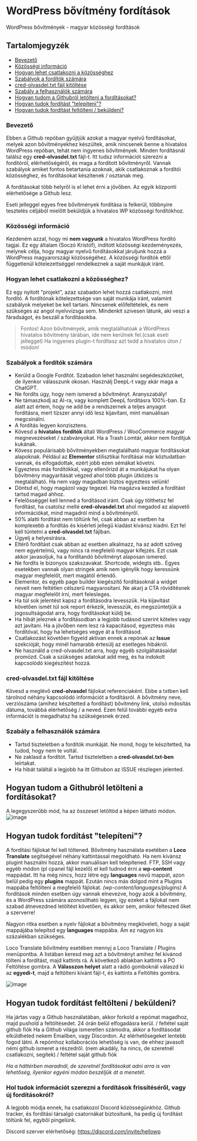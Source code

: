 # WordPress bővítmény fordítások
WordPress bővítmények - magyar közösségi fordítások

## Tartalomjegyzék

* [Bevezető](#bevezető)
* [Közösségi információ](#közösségi-információ)
* [Hogyan lehet csatlakozni a közösséghez](#hogyan-lehet-csatlakozni-a-közösséghez)
* [Szabályok a fordítók számára](#szabályok-a-fordítók-számára)
* [cred-olvasdel.txt fájl kitöltése](#cred-olvasdel.txt-fájl-kitöltése)
* [Szabály a felhasználók számára](#szabály-a-felhasználók-számára)
* [Hogyan tudom a Githubról letölteni a fordításokat?](#hogyan-tudom-a-githubról-letölteni-a-fordításokat)
* [Hogyan tudok fordítást "telepíteni"?](#hogyan-tudok-fordítást-telepíteni)
* [Hogyan tudok fordítást feltölteni / beküldeni?](#hogyan-tudok-fordítást-feltölteni--beküldeni)


### Bevezető

Ebben a Github repóban gyűjtjük azokat a magyar nyelvű fordításokat, melyek azon bővítményekhez készültek, amik nincsenek benne a hivatalos WordPress repóban, tehát nem ingyenes bővítmények.
Minden fordításnál találsz egy **cred-olvasdel.txt** fájl-t. Itt tudsz információt szerezni a fordítóról, elérhetőségéről, és maga a fordított bővítményről. Vannak szabályok amiket fontos betartania azoknak, akik csatlakoznak a fordítói közösséghez, és fordításokat készítenek / osztanak meg.

A fordításokat több helyről is el lehet érni a jövőben. Az egyik központi elérhetősége a Github lesz.

Eseti jelleggel egyes free bővítmények fordítása is felkerül, többnyire tesztelés céljából mielőtt beküldjük a hivatalos WP közösségi fordítókhoz.

### Közösségi információ

Kezdeném azzal, hogy mi **nem vagyunk** a hivatalos WordPress fordító tagjai. Ez egy általam (Soczó Kristóf), indított közösségi kezdeményezés, melynek célja, hogy magyar nyelvű fordításokkal járuljunk hozzá a WordPress magyarországi közösségéhez. A közösségi fordítók ettől függetlenül kötelezettséggel rendelkeznek a saját munkájuk iránt.


### Hogyan lehet csatlakozni a közösséghez?

Ez egy nyitott "projekt", azaz szabadon lehet hozzá csatlakozni, mint fordító. A fordítónak kötelezettsége van saját munkája iránt, valamint szabályok melyeket be kell tartani.
Nincsenek előfeltételek, és nem szükséges az angol nyelvvizsga sem. Mindenkit szivesen látunk, aki veszi a fáradságot, és beszáll a fordításokba. 

> Fontos! Azon bővítmények, amik megtalálhatóak a WordPress hivatalos bővítmény tárában, ide nem kerülnek fel.(csak eseti jelleggel) Ha ingyenes plugin-t fordítasz azt tedd a hivatalos úton / módon!


### Szabályok a fordítók számára

- Kerüld a Google Fordítót. Szabadon lehet használni segédeszközöket, de ilyenkor válasszunk okosan. Használj DeepL-t vagy akár maga a ChatGPT.
- Ne fordíts úgy, hogy nem ismered a bővítményt. Aranyszabály!
- Ne támaszkodj az AI-ra, vagy komplett DeepL fordításra 100%-ban. Ez alatt azt értem, hogy ne add be a rendszernek a teljes anyagot fordításra, mert tízszer annyi idő lesz kijavítani, mint manuálisan megcsinálni.
- A fordítás legyen konzisztens.
- Kövesd a **hivatalos fordítók** általi WordPress / WooCommerce magyar megnevezéseket / szabványokat. Ha a Trash Lomtár, akkor nem fordítjuk kukának.
- Kövess populárisabb bővítményekben megtalálható magyar fordításokat alapoknak. Például az **Elementor** stilisztikai fordításai már köztudatban vannak, és elfogadottak, ezért jobb ezen sémákat követni.
- Egyeztess más fordítókkal, vagy ellenőrizd át a munkájukat ha olyan bővítmény magyarítását végzed ahol több plugin ütközés is megtalálható. Ha nem vagy magadban biztos egyeztess velünk!
- Döntsd el, hogy magázol vagy tegezel. Ha magázva kezded a fordítást tartsd magad ahhoz.
- Felelősséggel kell lenned a fordításod iránt. Csak úgy tölthetsz fel fordítást, ha csatolsz mellé **cred-olvasdel.txt** ahol megadod az alapvető információkat, mind magadról mind a bővítményről.
- 50% alatti fordítást nem töltünk fel, csak abban az esetben ha komplexebb a fordítás és kísérleti jellegű kiadást kívánsz kiadni. Ezt fel kell tüntetni a **cred-olvasdel.txt** fájlban.
- Ügyelj a helyesírásra.
- Eltérő fordítást csak abban az esetben alkalmazz, ha az adott szöveg nem egyértelmű, vagy nincs rá megfelelő magyar kifejzés. Ezt csak akkor javasoljuk, ha a fordítandó bővítményt alaposan ismered.
- Ne fordíts le bizonyos szakszavakat. Shortcode, widegts stb.. Egyes esetekben vannak olyan stringek amik nem igénylik hogy keressünk magyar megfelelőt, mert magától értendő.
- Elementor, és egyéb page builder kiegészítő fordításoknál a widget neveit nem feltétlen célszerű magyarosítani. Ne akarj a CTA rövidítésnek magyar megfelelőt írni, mert felesleges.
- Ha túl sok jelentést kapsz a fordításodra levesszük. Ha kijavítást követően ismét túl sok report érkezik, levesszük, és megszüntetjük a jogosultságodat arra, hogy fordításokat küldj be.
- Ha hibát jeleznek a fordításodban a legjobb tudásod szerint köteles vagy azt javítani. Ha a jövőben nem lesz rá kapacitásod, egyeztess más fordítóval, hogy ha lehetséges vegye át a fordításod.
- Csatlakozást követően figyeld aktívan ennek a repónak az **Issue** szekcióját, hogy minél hamarabb értesülj az esetleges hibákról.
- Ne használd a cred-olvasdel.txt arra, hogy egyéb szolgáltatásaidat promózd. Csak a szükséges adatokat add meg, és ha indokolt kapcsolódó kiegészítést hozzá.

### cred-olvasdel.txt fájl kitöltése

Kövesd a meglévő **cred-olvasdel** fájlokat referenciaként. Ebbe a txtben kell tárolnod néhány kapcsolódó információt a fordításról. A bővítmény neve, verziószáma (amihez készítetted a fordítást) bővítmény link, utolsó mdosítás dátuma, továbbá elérhetőség / a neved. Ezen felül további egyéb extra információt is megadhatsz ha szükségesnek érzed.


### Szabály a felhasználók számára

- Tartsd tiszteletben a fordítók munkáját. Ne mond, hogy te készítetted, ha tudod, hogy nem te voltál.
- Ne zaklasd a fordítót. Tartsd tiszteletben a **cred-olvasdel.txt-ben** leírtakat.
- Ha hibát találtál a legjobb ha itt Githubon az ISSUE részlegen jelented.

## Hogyan tudom a Githubról letölteni a fordításokat?

A legegyszerűbb mód, ha az összeset letöltöd a képen látható módon.
![image](https://github.com/Lonsdale201/wp-magyar-forditasok/assets/23199033/0d19f864-ae02-46bb-bacc-552408ea1b3c)



## Hogyan tudok fordítást "telepíteni"?

A fordítási fájlokat fel kell töltened. Bővítmény használata esetében a **Loco Translate** segítségével néhány kattintással megoldható. Ha nem kívánsz plugint használni hozzá, akkor manuálisan kell telepítened.
FTP, SSH vagy egyéb módon (pl cpanel fájl kezelő) el kell tudnod érni a **wp-content** mappádat. Itt ha még nincs, hozz létre egy **languages** nevű mappát, azon belül pedig egy **plugins** mappát. Ezután nincs más dolgod mint a Plugins mappába feltölteni a megfelelő fájlokat. *(wp-content/languages/plugins)* A fordítások minden esetben úgy vannak elnevezve, hogy azok a bővítmény, és a WordPress számára azonosítható legyen, így ezeket a fájlokat nem szabad átnevezdned letöltést követően, és akkor sem, amikor felteszed őket a szerverre!

Nagyon ritka esetben a nyelv fájlokat a bővítmény megköveleti, hogy a saját mappájába telepítsd egy **languages** mappába. Ám ez nagyon kis százalékban szükséges.

Loco Translate bővítmény esetében mennyj a Loco Translate / Plugins menüpontba. A listában keresd meg azt a bővítményt amihez fel kívánod tölteni a fordítást, majd kattints rá. A következő ablakban kattints a PO Feltöltése gombra. A **Válasszon helyet** alatt a rádió gomboknál válaszd ki az **egyedi-t**, majd a feltölteni kívánt fájl-t, és kattints a Feltöltés gombra.

![image](https://github.com/Lonsdale201/wp-magyar-forditasok/assets/23199033/8908d090-c9d2-46bf-96c9-9d6cdeefa82a)

## Hogyan tudok fordítást feltölteni / beküldeni?

Ha jártas vagy a Github használatában, akkor forkold a repómat magadhoz, majd pushold a feltöltésedet. 24 órán belül elfogadásra kerül. / feltétel saját github fiók
Ha a Github világa ismeretlen számodra, akkor a fordításodat elküldheted nekem Emailben, vagy Discordon. Az elérhetősegeket lentebb fogod látni.
A repómhoz kollaborációs lehetőség is van, de ehhez javasolt némi github ismeret a részedről. (nem akadály, ha nincs, de szeretnél csatlakozni, segítek) / feltétel saját github fiók

*Ha a háttérben maradnál, de szeretnél fordításokat adni arra is van lehetőség, ilyenkor egyéni módon beszéljük át a menetét.*

### Hol tudok információt szerezni a fordítások frissítéséről, vagy új fordításokról? 

A legjobb módja ennek, ha csatlakozol Discord közösségünkhöz. Github tracker, és fordítási társalgó csatornákat biztosítunk, ha pedig új fordítást töltünk fel, egyből pingelünk.

Discord szerver elérhetőség: https://discord.com/invite/hellowp
